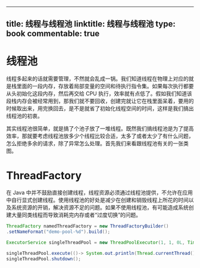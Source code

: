 
---
title: 线程与线程池
linktitle: 线程与线程池
type: book
commentable: true
---

# 线程池

线程多起来的话就需要管理，不然就会乱成一锅。我们知道线程在物理上对应的就是栈里面的一段内存，存放着局部变量的空间和待执行指令集。如果每次执行都要从头初始化这段内存，然后再交给 CPU 执行，效率就有点低了。假如我们知道该段栈内存会被经常用到，那我们就不要回收，创建完就让它在栈里面呆着，要用的时候取出来，用完换回去，是不是就省了初始化线程空间的时间，这样是我们搞出线程池的初衷。

其实线程池很简单，就是搞了个池子放了一堆线程。既然我们搞线程池是为了提高效率，那就要考虑线程池放多少个线程比较合适，太多了或者太少了有什么问题，怎么拒绝多余的请求，除了异常怎么处理。首先我们来看跟线程池有关的一张类图。

# ThreadFactory

在 Java 中并不鼓励直接创建线程，线程资源必须通过线程池提供，不允许在应用中自行显式创建线程。使用线程池的好处是减少在创建和销毁线程上所花的时间以及系统资源的开销，解决资源不足的问题。如果不使用线程池，有可能造成系统创建大量同类线程而导致消耗完内存或者“过度切换”的问题。

```java
ThreadFactory namedThreadFactory = new ThreadFactoryBuilder()
.setNameFormat("demo-pool-%d").build();

ExecutorService singleThreadPool = new ThreadPoolExecutor(1, 1, 0L, TimeUnit.MILLISECONDS, new LinkedBlockingQueue<Runnable>(1024), namedThreadFactory, new ThreadPoolExecutor.AbortPolicy());

singleThreadPool.execute(()-> System.out.println(Thread.currentThread().getName()));
singleThreadPool.shutdown();
```

    